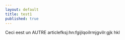```yaml
---
layout: default
title: test1
published: true
---
```

Ceci eest un  AUTRE articlefksj:hn:fgijlqoilrmjgvilr:gjk hkl